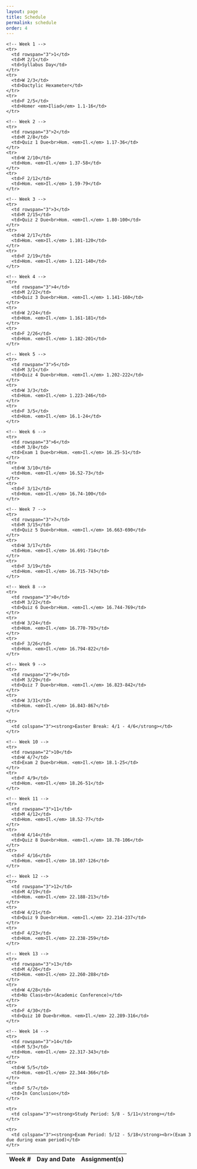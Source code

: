 ```yaml
---
layout: page
title: Schedule
permalink: schedule
order: 4
---
```


<table class='schedule'>
  <thead>
    <th>Week #</th>
    <th>Day and Date</th>
    <th>Assignment(s)</th>
  </thead>
  <tbody>

    <!-- Week 1 -->
    <tr>
      <td rowspan="3">1</td>
      <td>M 2/1</td>
      <td>Syllabus Day</td>
    </tr>
    <tr>
      <td>W 2/3</td>
      <td>Dactylic Hexameter</td>
    </tr>
    <tr>
      <td>F 2/5</td>
      <td>Homer <em>Iliad</em> 1.1-16</td>
    </tr>

    <!-- Week 2 -->
    <tr>
      <td rowspan="3">2</td>
      <td>M 2/8</td>
      <td>Quiz 1 Due<br>Hom. <em>Il.</em> 1.17-36</td>
    </tr>
    <tr>
      <td>W 2/10</td>
      <td>Hom. <em>Il.</em> 1.37-58</td>
    </tr>
    <tr>
      <td>F 2/12</td>
      <td>Hom. <em>Il.</em> 1.59-79</td>
    </tr>

    <!-- Week 3 -->
    <tr>
      <td rowspan="3">3</td>
      <td>M 2/15</td>
      <td>Quiz 2 Due<br>Hom. <em>Il.</em> 1.80-100</td>
    </tr>
    <tr>
      <td>W 2/17</td>
      <td>Hom. <em>Il.</em> 1.101-120</td>
    </tr>
    <tr>
      <td>F 2/19</td>
      <td>Hom. <em>Il.</em> 1.121-140</td>
    </tr>

    <!-- Week 4 -->
    <tr>
      <td rowspan="3">4</td>
      <td>M 2/22</td>
      <td>Quiz 3 Due<br>Hom. <em>Il.</em> 1.141-160</td>
    </tr>
    <tr>
      <td>W 2/24</td>
      <td>Hom. <em>Il.</em> 1.161-181</td>
    </tr>
    <tr>
      <td>F 2/26</td>
      <td>Hom. <em>Il.</em> 1.182-201</td>
    </tr>

    <!-- Week 5 -->
    <tr>
      <td rowspan="3">5</td>
      <td>M 3/1</td>
      <td>Quiz 4 Due<br>Hom. <em>Il.</em> 1.202-222</td>
    </tr>
    <tr>
      <td>W 3/3</td>
      <td>Hom. <em>Il.</em> 1.223-246</td>
    </tr>
    <tr>
      <td>F 3/5</td>
      <td>Hom. <em>Il.</em> 16.1-24</td>
    </tr>

    <!-- Week 6 -->
    <tr>
      <td rowspan="3">6</td>
      <td>M 3/8</td>
      <td>Exam 1 Due<br>Hom. <em>Il.</em> 16.25-51</td>
    </tr>
    <tr>
      <td>W 3/10</td>
      <td>Hom. <em>Il.</em> 16.52-73</td>
    </tr>
    <tr>
      <td>F 3/12</td>
      <td>Hom. <em>Il.</em> 16.74-100</td>
    </tr>

    <!-- Week 7 -->
    <tr>
      <td rowspan="3">7</td>
      <td>M 3/15</td>
      <td>Quiz 5 Due<br>Hom. <em>Il.</em> 16.663-690</td>
    </tr>
    <tr>
      <td>W 3/17</td>
      <td>Hom. <em>Il.</em> 16.691-714</td>
    </tr>
    <tr>
      <td>F 3/19</td>
      <td>Hom. <em>Il.</em> 16.715-743</td>
    </tr>

    <!-- Week 8 -->
    <tr>
      <td rowspan="3">8</td>
      <td>M 3/22</td>
      <td>Quiz 6 Due<br>Hom. <em>Il.</em> 16.744-769</td>
    </tr>
    <tr>
      <td>W 3/24</td>
      <td>Hom. <em>Il.</em> 16.770-793</td>
    </tr>
    <tr>
      <td>F 3/26</td>
      <td>Hom. <em>Il.</em> 16.794-822</td>
    </tr>

    <!-- Week 9 -->
    <tr>
      <td rowspan="2">9</td>
      <td>M 3/29</td>
      <td>Quiz 7 Due<br>Hom. <em>Il.</em> 16.823-842</td>
    </tr>
    <tr>
      <td>W 3/31</td>
      <td>Hom. <em>Il.</em> 16.843-867</td>
    </tr>

    <tr>
      <td colspan="3"><strong>Easter Break: 4/1 - 4/6</strong></td>
    </tr>

    <!-- Week 10 -->
    <tr>
      <td rowspan="2">10</td>
      <td>W 4/7</td>
      <td>Exam 2 Due<br>Hom. <em>Il.</em> 18.1-25</td>
    </tr>
    <tr>
      <td>F 4/9</td>
      <td>Hom. <em>Il.</em> 18.26-51</td>
    </tr>

    <!-- Week 11 -->
    <tr>
      <td rowspan="3">11</td>
      <td>M 4/12</td>
      <td>Hom. <em>Il.</em> 18.52-77</td>
    </tr>
    <tr>
      <td>W 4/14</td>
      <td>Quiz 8 Due<br>Hom. <em>Il.</em> 18.78-106</td>
    </tr>
    <tr>
      <td>F 4/16</td>
      <td>Hom. <em>Il.</em> 18.107-126</td>
    </tr>

    <!-- Week 12 -->
    <tr>
      <td rowspan="3">12</td>
      <td>M 4/19</td>
      <td>Hom. <em>Il.</em> 22.188-213</td>
    </tr>
    <tr>
      <td>W 4/21</td>
      <td>Quiz 9 Due<br>Hom. <em>Il.</em> 22.214-237</td>
    </tr>
    <tr>
      <td>F 4/23</td>
      <td>Hom. <em>Il.</em> 22.238-259</td>
    </tr>

    <!-- Week 13 -->
    <tr>
      <td rowspan="3">13</td>
      <td>M 4/26</td>
      <td>Hom. <em>Il.</em> 22.260-288</td>
    </tr>
    <tr>
      <td>W 4/28</td>
      <td>No Class<br>(Academic Conference)</td>
    </tr>
    <tr>
      <td>F 4/30</td>
      <td>Quiz 10 Due<br>Hom. <em>Il.</em> 22.289-316</td>
    </tr>

    <!-- Week 14 -->
    <tr>
      <td rowspan="3">14</td>
      <td>M 5/3</td>
      <td>Hom. <em>Il.</em> 22.317-343</td>
    </tr>
    <tr>
      <td>W 5/5</td>
      <td>Hom. <em>Il.</em> 22.344-366</td>
    </tr>
    <tr>
      <td>F 5/7</td>
      <td>In Conclusion</td>
    </tr>

    <tr>
      <td colspan="3"><strong>Study Period: 5/8 - 5/11</strong></td>
    </tr>

    <tr>
      <td colspan="3"><strong>Exam Period: 5/12 - 5/18</strong><br>(Exam 3 due during exam period)</td>
    </tr>


  </tbody>
</table>
